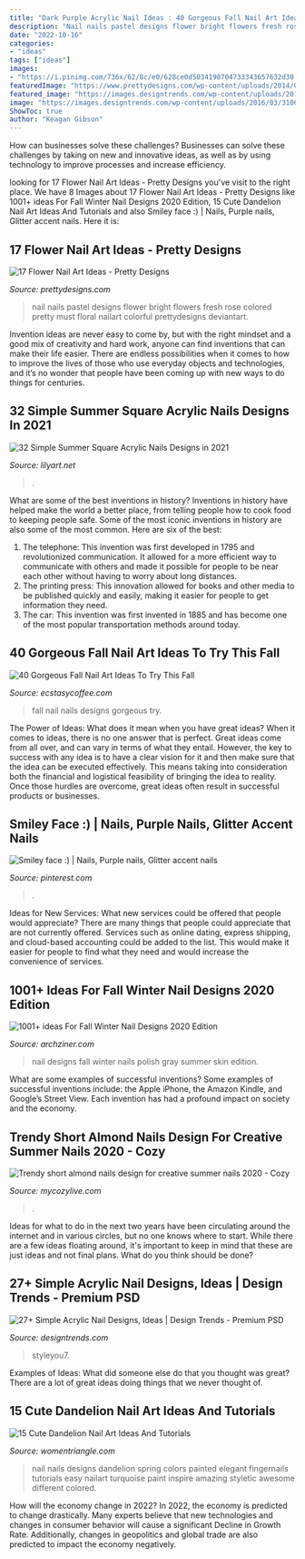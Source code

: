 ```yaml
---
title: "Dark Purple Acrylic Nail Ideas : 40 Gorgeous Fall Nail Art Ideas To Try This Fall"
description: "Nail nails pastel designs flower bright flowers fresh rose colored pretty must floral nailart colorful prettydesigns deviantart"
date: "2022-10-16"
categories:
- "ideas"
tags: ["ideas"]
images:
- "https://i.pinimg.com/736x/62/8c/e0/628ce0d5034198704733343657632d30.jpg"
featuredImage: "https://www.prettydesigns.com/wp-content/uploads/2014/01/Fresh-Nail-Art.jpg"
featured_image: "https://images.designtrends.com/wp-content/uploads/2016/03/31065232/Purple-Colored-Nails.jpg"
image: "https://images.designtrends.com/wp-content/uploads/2016/03/31065232/Purple-Colored-Nails.jpg"
ShowToc: true
author: "Keagan Gibson"
---
```



How can businesses solve these challenges?
Businesses can solve these challenges by taking on new and innovative ideas, as well as by using technology to improve processes and increase efficiency.

	

		
looking for 17 Flower Nail Art Ideas - Pretty Designs you've visit to the right place. We have 8 Images about 17 Flower Nail Art Ideas - Pretty Designs like 1001+ ideas For Fall Winter Nail Designs 2020 Edition, 15 Cute Dandelion Nail Art Ideas And Tutorials and also Smiley face :) | Nails, Purple nails, Glitter accent nails. Here it is:
		
    
## 17 Flower Nail Art Ideas - Pretty Designs

<img loading=lazy src="https://www.prettydesigns.com/wp-content/uploads/2014/01/Fresh-Nail-Art.jpg" onerror="this.onerror=null;this.src='https://tse2.mm.bing.net/th?id=OIP.UNP1oOFLz4nGUAxTwaLk-wHaJ4&amp;pid=15.1';" alt="17 Flower Nail Art Ideas - Pretty Designs">

_Source: prettydesigns.com_

>nail nails pastel designs flower bright flowers fresh rose colored pretty must floral nailart colorful prettydesigns deviantart. 

	

Invention ideas are never easy to come by, but with the right mindset and a good mix of creativity and hard work, anyone can find inventions that can make their life easier. There are endless possibilities when it comes to how to improve the lives of those who use everyday objects and technologies, and it’s no wonder that people have been coming up with new ways to do things for centuries.

    
## 32 Simple Summer Square Acrylic Nails Designs In 2021

<img loading=lazy src="https://lilyart.net/wp-content/uploads/2021/05/5-13-683x1024.jpg" onerror="this.onerror=null;this.src='https://tse1.mm.bing.net/th?id=OIP.QAuf2Ujw2VBNAesQITZREgHaLG&amp;pid=15.1';" alt="32 Simple Summer Square Acrylic Nails Designs in 2021">

_Source: lilyart.net_

>. 

	

What are some of the best inventions in history?
Inventions in history have helped make the world a better place, from telling people how to cook food to keeping people safe. Some of the most iconic inventions in history are also some of the most common. Here are six of the best: 
1. The telephone: This invention was first developed in 1795 and revolutionized communication. It allowed for a more efficient way to communicate with others and made it possible for people to be near each other without having to worry about long distances. 
2. The printing press: This innovation allowed for books and other media to be published quickly and easily, making it easier for people to get information they need. 
3. The car: This invention was first invented in 1885 and has become one of the most popular transportation methods around today.

    
## 40 Gorgeous Fall Nail Art Ideas To Try This Fall

<img loading=lazy src="https://i1.wp.com/www.ecstasycoffee.com/wp-content/uploads/2016/09/Fall-Nails-Art-Designs-and-Ideas.jpg" onerror="this.onerror=null;this.src='https://tse1.mm.bing.net/th?id=OIP.8eIN7GgVxEb_zjEij5H4zQHaLJ&amp;pid=15.1';" alt="40 Gorgeous Fall Nail Art Ideas To Try This Fall">

_Source: ecstasycoffee.com_

>fall nail nails designs gorgeous try. 

	

The Power of Ideas: What does it mean when you have great ideas?
When it comes to ideas, there is no one answer that is perfect. Great ideas come from all over, and can vary in terms of what they entail. However, the key to success with any idea is to have a clear vision for it and then make sure that the idea can be executed effectively. This means taking into consideration both the financial and logistical feasibility of bringing the idea to reality. Once those hurdles are overcome, great ideas often result in successful products or businesses.

    
## Smiley Face :) | Nails, Purple Nails, Glitter Accent Nails

<img loading=lazy src="https://i.pinimg.com/736x/62/8c/e0/628ce0d5034198704733343657632d30.jpg" onerror="this.onerror=null;this.src='https://tse3.mm.bing.net/th?id=OIP.v1JulJFkevFvzHjlvIgYtwHaNK&amp;pid=15.1';" alt="Smiley face :) | Nails, Purple nails, Glitter accent nails">

_Source: pinterest.com_

>. 

	

Ideas for New Services: What new services could be offered that people would appreciate?
There are many things that people could appreciate that are not currently offered. Services such as online dating, express shipping, and cloud-based accounting could be added to the list. This would make it easier for people to find what they need and would increase the convenience of services.

    
## 1001+ Ideas For Fall Winter Nail Designs 2020 Edition

<img loading=lazy src="https://archziner.com/wp-content/uploads/2020/08/gray-metallic-nail-polish-with-raindrop-decorations-on-each-finger-summer-nail-designs-medium-length-almond-nails.jpg" onerror="this.onerror=null;this.src='https://tse1.mm.bing.net/th?id=OIP.kHiHPGhOOv_r2_ed-RI-5wHaMW&amp;pid=15.1';" alt="1001+ ideas For Fall Winter Nail Designs 2020 Edition">

_Source: archziner.com_

>nail designs fall winter nails polish gray summer skin edition. 

	

What are some examples of successful inventions?
Some examples of successful inventions include: the Apple iPhone, the Amazon Kindle, and Google’s Street View. Each invention has had a profound impact on society and the economy.

    
## Trendy Short Almond Nails Design For Creative Summer Nails 2020 - Cozy

<img loading=lazy src="https://mycozylive.com/wp-content/uploads/2020/07/20-2.png" onerror="this.onerror=null;this.src='https://tse1.mm.bing.net/th?id=OIP.EPu1HlTNQZKkFPXoxYVl-AHaKI&amp;pid=15.1';" alt="Trendy short almond nails design for creative summer nails 2020 - Cozy">

_Source: mycozylive.com_

>. 

	

Ideas for what to do in the next two years have been circulating around the internet and in various circles, but no one knows where to start. While there are a few ideas floating around, it's important to keep in mind that these are just ideas and not final plans. What do you think should be done?

    
## 27+ Simple Acrylic Nail Designs, Ideas | Design Trends - Premium PSD

<img loading=lazy src="https://images.designtrends.com/wp-content/uploads/2016/03/31065232/Purple-Colored-Nails.jpg" onerror="this.onerror=null;this.src='https://tse3.mm.bing.net/th?id=OIP.bn8dMdS1gfCcmSNQrFgdsQHaNK&amp;pid=15.1';" alt="27+ Simple Acrylic Nail Designs, Ideas | Design Trends - Premium PSD">

_Source: designtrends.com_

>styleyou7. 

	

Examples of Ideas: What did someone else do that you thought was great?
There are a lot of great ideas doing things that we never thought of.

    
## 15 Cute Dandelion Nail Art Ideas And Tutorials

<img loading=lazy src="https://www.womentriangle.com/wp-content/uploads/2015/05/dandelion-nail-art-5.jpg" onerror="this.onerror=null;this.src='https://tse1.mm.bing.net/th?id=OIP.EcORPi59bJT3e4Evsq6QfQHaLK&amp;pid=15.1';" alt="15 Cute Dandelion Nail Art Ideas And Tutorials">

_Source: womentriangle.com_

>nail nails designs dandelion spring colors painted elegant fingernails tutorials easy nailart turquoise paint inspire amazing styletic awesome different colored. 

	

How will the economy change in 2022?
In 2022, the economy is predicted to change drastically. Many experts believe that new technologies and changes in consumer behavior will cause a significant Decline in Growth Rate. Additionally, changes in geopolitics and global trade are also predicted to impact the economy negatively.

